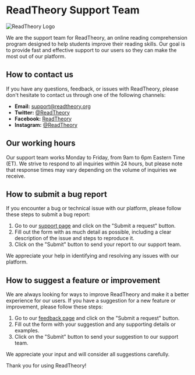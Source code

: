 # ReadTheory Support Team

![ReadTheory Logo](https://user-images.githubusercontent.com/120363161/232305353-ca0be6c4-41f6-4b71-aa78-ccfb7754f988.jpg)

We are the support team for ReadTheory, an online reading comprehension program designed to help students improve their reading skills. Our goal is to provide fast and effective support to our users so they can make the most out of our platform.

## How to contact us

If you have any questions, feedback, or issues with ReadTheory, please don't hesitate to contact us through one of the following channels:

- **Email:** support@readtheory.org
- **Twitter:** [@ReadTheory](https://twitter.com/ReadTheory)
- **Facebook:** [ReadTheory](https://www.facebook.com/ReadTheory/)
- **Instagram:** [@ReadTheory](https://www.instagram.com/readtheory/)

## Our working hours

Our support team works Monday to Friday, from 9am to 6pm Eastern Time (ET). We strive to respond to all inquiries within 24 hours, but please note that response times may vary depending on the volume of inquiries we receive.

## How to submit a bug report

If you encounter a bug or technical issue with our platform, please follow these steps to submit a bug report:

1. Go to our [support page](https://www.readtheory.org/support) and click on the "Submit a request" button.
2. Fill out the form with as much detail as possible, including a clear description of the issue and steps to reproduce it.
3. Click on the "Submit" button to send your report to our support team.

We appreciate your help in identifying and resolving any issues with our platform.

## How to suggest a feature or improvement

We are always looking for ways to improve ReadTheory and make it a better experience for our users. If you have a suggestion for a new feature or improvement, please follow these steps:

1. Go to our [feedback page](https://www.readtheory.org/feedback) and click on the "Submit a request" button.
2. Fill out the form with your suggestion and any supporting details or examples.
3. Click on the "Submit" button to send your suggestion to our support team.

We appreciate your input and will consider all suggestions carefully.

Thank you for using ReadTheory!

<!--
**readtheory-support/readtheory-support** is a ✨ _special_ ✨ repository because its `README.md` (this file) appears on your GitHub profile.

Here are some ideas to get you started:

- 🔭 I’m currently working on ...
- 🌱 I’m currently learning ...
- 👯 I’m looking to collaborate on ...
- 🤔 I’m looking for help with ...
- 💬 Ask me about ...
- 📫 How to reach me: ...
- 😄 Pronouns: ...
- ⚡ Fun fact: ...
-->
